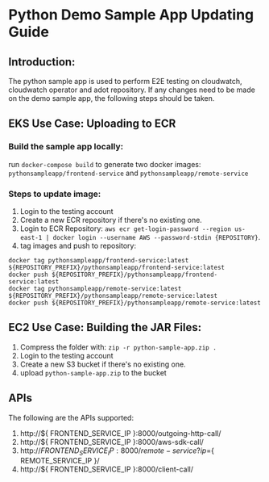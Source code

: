 # Python Demo Sample App Updating Guide

## Introduction:

The python sample app is used to perform E2E testing on cloudwatch, cloudwatch operator and adot repository. If any changes need to be made on the demo sample app, the following steps should be taken.

## EKS Use Case: Uploading to ECR

### Build the sample app locally:
run `docker-compose build` to generate two docker images: `pythonsampleapp/frontend-service` and `pythonsampleapp/remote-service`

### Steps to update image:
1. Login to the testing account
2. Create a new ECR repository if there's no existing one.
3. Login to ECR Repository: `aws ecr get-login-password --region us-east-1 | docker login --username AWS --password-stdin {REPOSITORY}`.
4. tag images and push to repository:
```
docker tag pythonsampleapp/frontend-service:latest ${REPOSITORY_PREFIX}/pythonsampleapp/frontend-service:latest
docker push ${REPOSITORY_PREFIX}/pythonsampleapp/frontend-service:latest
docker tag pythonsampleapp/remote-service:latest ${REPOSITORY_PREFIX}/pythonsampleapp/remote-service:latest
docker push ${REPOSITORY_PREFIX}/pythonsampleapp/remote-service:latest
```


## EC2 Use Case: Building the JAR Files:
1. Compress the folder with: `zip -r python-sample-app.zip .`
2. Login to the testing account
3. Create a new S3 bucket if there's no existing one.
4. upload `python-sample-app.zip` to the bucket


## APIs
The following are the APIs supported:
1. http://${ FRONTEND_SERVICE_IP }:8000/outgoing-http-call/
2. http://${ FRONTEND_SERVICE_IP }:8000/aws-sdk-call/
3. http://${ FRONTEND_SERVICE_IP }:8000/remote-service?ip=${ REMOTE_SERVICE_IP }/
4. http://${ FRONTEND_SERVICE_IP }:8000/client-call/
